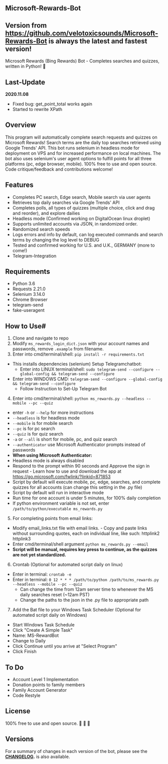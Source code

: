 ## Microsoft-Rewards-Bot
## Version from https://github.com/velotoxicsounds/Microsoft-Rewards-Bot is always the latest and fastest version!

Microsoft Rewards (Bing Rewards) Bot - Completes searches and quizzes, written in Python! :raised_hands:

## Last-Update
**2020.11.08**
- Fixed bug: get_point_total works again 
- Started to rewrite XPath

## Overview
This program will automatically complete search requests and quizzes on Microsoft Rewards! Search terms are the daily top searches retrieved using Google Trends' API. This bot runs selenium in headless mode for deployment on VPS and for increased performance on local machines. The bot also uses selenium's user agent options to fulfill points for all three platforms (pc, edge browser, mobile). 100% free to use and open source. Code critique/feedback and contributions welcome!

## Features
- Completes PC search, Edge search, Mobile search via user agents
- Retrieves top daily searches via Google Trends' API
- Completes polls, all types of quizzes (multiple choice, click and drag and reorder), and explore dailies
- Headless mode (Confirmed working on DigitalOcean linux droplet)
- Supports unlimited accounts via JSON, in randomized order.
- Randomized search speeds
- Logs errors and info by default, can log executed commands and search terms by changing the log level to DEBUG
- Tested and confirmed working for U.S. and U.K., GERMANY (more to come!)
- Telegram-Integration

## Requirements
- Python 3.6
- Requests 2.21.0
- Selenium 3.14.0
- Chrome Browser
- telegram-send
- fake-useragent

## How to Use#
1.  Clone and navigate to repo
2.  Modify `ms_rewards_login_dict.json` with your account names and passwords,
remove `.example` from filename.
3.  Enter into cmd/terminal/shell: `pip install -r requirements.txt`
- This installs dependencies (selenium)
Setup Telegramchatbot: 
	- Enter into LINUX terminal/shell: `sudo telegram-send --configure --global-config && telegram-send --configure`
- Enter into WINDOWS CMD: `telegram-send --configure --global-config && telegram-send --configure`
	- Follow Instruction to Set-Up Telegram Bot 
4.  Enter into cmd/terminal/shell: `python ms_rewards.py --headless --mobile --pc --quiz`
- enter `-h` or `--help` for more instructions
- `--headless` is for headless mode
- `--mobile` is for mobile search
- `--pc` is for pc search
- `--quiz` is for quiz search
- `-a` or `--all` is short for mobile, pc, and quiz search
- `--authenticator` use Microsoft Authenticator prompts instead of
passwords
- **When using Microsoft Authenticator:**
- Headless mode is always disabled
- Respond to the prompt within 90 seconds and Approve the sign in request - Learn how to use and download the app at <https://go.microsoft.com/fwlink/?linkid=871853>
- Script by default will execute mobile, pc, edge, searches, and complete quizzes for all accounts (can change this setting in the .py file)
- Script by default will run in interactive mode
- Run time for one account is under 5 minutes, for 100% daily completion
- If python environment variable is not set, enter `/path/to/python/executable ms_rewards.py`
5.  For completing points from email links:
- Modify email_links.txt file with email links. - Copy and paste links without surrounding quotes, each on individual line, like such:
  httplink2
  httplink3
- Enter cmd/terminal/shell argument `python ms_rewards.py --email`
- **Script will be manual, requires key press to continue, as the quizzes
  are not yet standardized.**
6.  Crontab (Optional for automated script daily on linux)
- Enter in terminal: `crontab -e`
- Enter in terminal: `0 12 * * * /path/to/python /path/to/ms_rewards.py --headless --mobile --pc --quiz`
  - Can change the time from 12am server time to whenever the MS daily searches reset (~12am PST)
  - Change the paths to the json in the .py file to appropriate path
7.  Add the Bat file to your Windows Task Scheduler (Optional for automated script daily on Windows)
- Start Windows Task Schedule
- Click "Create A Simple Task"
- Name: MS-RewardBot
- Change to Daily
- Click Continue until you arrive at "Select Program"
- Click Finish

## To Do
- Account Level 1 Implementation
- Donation points to family members
- Family Account Generator
- Code Restyle

## License
100% free to use and open source. :see_no_evil: :hear_no_evil: :speak_no_evil:

## Versions
For a summary of changes in each version of the bot, please see the
**[CHANGELOG](CHANGELOG.md).**
is also available.
